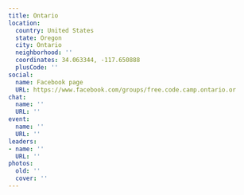 ```yaml
---
title: Ontario
location:
  country: United States
  state: Oregon
  city: Ontario
  neighborhood: ''
  coordinates: 34.063344, -117.650888
  plusCode: ''
social:
  name: Facebook page
  URL: https://www.facebook.com/groups/free.code.camp.ontario.or
chat:
  name: ''
  URL: ''
event:
  name: ''
  URL: ''
leaders:
- name: ''
  URL: ''
photos:
  old: ''
  cover: ''
---
```

